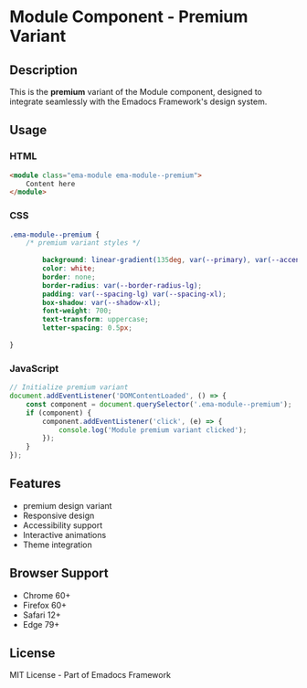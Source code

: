 # Module Component - Premium Variant

## Description
This is the **premium** variant of the Module component, designed to integrate seamlessly with the Emadocs Framework's design system.

## Usage

### HTML
```html
<module class="ema-module ema-module--premium">
    Content here
</module>
```

### CSS
```css
.ema-module--premium {
    /* premium variant styles */
    
        background: linear-gradient(135deg, var(--primary), var(--accent));
        color: white;
        border: none;
        border-radius: var(--border-radius-lg);
        padding: var(--spacing-lg) var(--spacing-xl);
        box-shadow: var(--shadow-xl);
        font-weight: 700;
        text-transform: uppercase;
        letter-spacing: 0.5px;
    
}
```

### JavaScript
```javascript
// Initialize premium variant
document.addEventListener('DOMContentLoaded', () => {
    const component = document.querySelector('.ema-module--premium');
    if (component) {
        component.addEventListener('click', (e) => {
            console.log('Module premium variant clicked');
        });
    }
});
```

## Features
- premium design variant
- Responsive design
- Accessibility support
- Interactive animations
- Theme integration

## Browser Support
- Chrome 60+
- Firefox 60+
- Safari 12+
- Edge 79+

## License
MIT License - Part of Emadocs Framework
